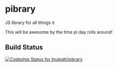 # pibrary
JS library for all things π

This will be awesome by the time pi day rolls around!

## Build Status

[ ![Codeship Status for jhuleatt/pibrary](https://codeship.com/projects/9b250800-ba37-0133-31da-665d9895e075/status?branch=master)](https://codeship.com/projects/135641)
